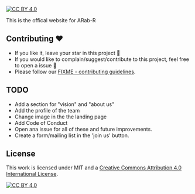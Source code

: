 [![CC BY 4.0][cc-by-shield]][cc-by]


This is the offical website for ARab-R

## Contributing :hearts:
- If you like it, leave your star in this project :star2:
- If you would like to complain/suggest/contribute to this project, feel free to open a issue :heart_decoration:
- Please follow our [FIXME - contributing guidelines](https://github.com/Open-Science-Community-Saudi-Arabia/FIXME/blob/main/CONTRIBUTING.md). 

## TODO
- Add a section for "vision" and "about us"
- Add the profile of the team
- Change image in the the landing page
- Add Code of Conduct
- Open ana issue for all of these and future improvements.
- Create a form/mailing list in the 'join us' button. 

## License

This work is licensed under MIT and a
[Creative Commons Attribution 4.0 International License][cc-by].

[![CC BY 4.0][cc-by-image]][cc-by]

[cc-by]: http://creativecommons.org/licenses/by/4.0/
[cc-by-image]: https://i.creativecommons.org/l/by/4.0/88x31.png
[cc-by-shield]: https://img.shields.io/badge/License-CC%20BY%204.0-lightgrey.svg
